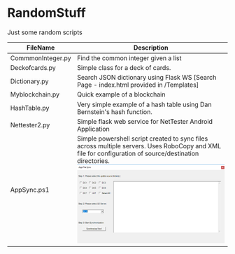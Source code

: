 # RandomStuff
Just some random scripts   

FileName      | Description
------------- | -------------
CommmonInteger.py  | Find the common integer given a list
Deckofcards.py  |   Simple class for a deck of cards.
Dictionary.py   |   Search JSON dictionary using Flask WS [Search Page - index.html provided in /Templates] 
Myblockchain.py | Quick example of a blockchain       
HashTable.py     | Very simple example of a hash table using Dan Bernstein's hash function.  
Nettester2.py    | Simple flask web service for NetTester Android Application  
AppSync.ps1   | Simple powershell script created to sync files across multiple servers.  Uses RoboCopy and XML file for configuration of source/destination directories. ![SCREENSHOT1](https://github.com/harmonyideas/RandomStuff/blob/master/IMG/AppSync1.PNG)  








